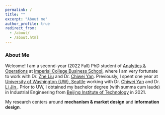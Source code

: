```yaml
---
permalink: /
title: ""
excerpt: "About me"
author_profile: true
redirect_from: 
  - /about/
  - /about.html
---
```

### About Me

Welcome! I am a second-year (2022 Fall) PhD student of [Analytics & Operations](https://www.imperial.ac.uk/business-school/faculty-research/academic-areas/analytics-operations/) at [Imperial College Business School](https://www.imperial.ac.uk/business-school/), where I am very fortunate to work with Dr. [Zhe Liu](https://blogs.imperial.ac.uk/zhe-liu/about/) and Dr. [Chiwei Yan](https://yanchiwei.github.io/index.html). Previously, I spent one year at [University of Washington (UW), Seattle](https://www.washington.edu/) working with Dr. [Chiwei Yan](https://yanchiwei.github.io/index.html) and Dr. [Li Jin ](https://jinli.ji.sjtu.edu.cn/). Prior to UW, I obtained my bachelor degree (with summa cum laude) in Industrial Engineering from [Beijing Institute of Technology](https://english.bit.edu.cn/) in 2021.


<!-- as a PhD student (remotely, quit because of the [US visa issue](https://en.wikipedia.org/wiki/Proclamation_10043)) -->

My research centers around **mechanism & market design** and **information design**. 

<!-- Recently, I hold a particular interest in *three-sided marketplace* and *information design*. -->

<!-- My research centers around **mechanism**, **information** and **market** design. Recently, I hold a particular interest in *transaction fee mechanism*, *information design with privacy*, and *three-sided marketplace*. 
 -->

<!-- Recently, I hold a particular interest in problems from *<u>online platforms</u>* and *<u>smart city operations</u>* with *<u>strategic agents</u>*. When analyzing these problems, I am broadly interested in tools from *game theory*, *stochastic process*, *optimization*, and *statistics*.
 -->


<!-- 
### News

- (April, 2023) Updated preprint [Sequential Elimination Contests with All-Pay Auctions](https://arxiv.org/abs/2205.08104).
- (February, 2023) New preprint [Efficiency of ETA Prediction](https://arxiv.org/abs/2112.09993).

 -->
